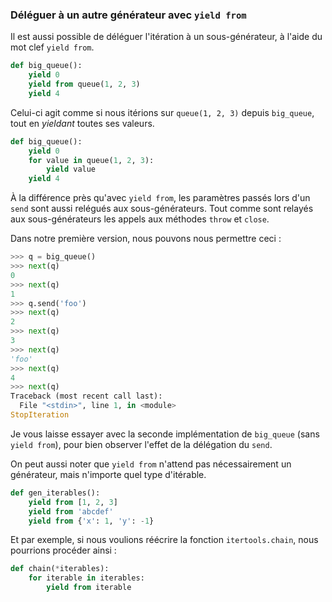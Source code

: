 ### Déléguer à un autre générateur avec `yield from`

Il est aussi possible de déléguer l'itération à un sous-générateur, à l'aide du mot clef `yield from`.

```python
def big_queue():
    yield 0
    yield from queue(1, 2, 3)
    yield 4
```

Celui-ci agit comme si nous itérions sur `queue(1, 2, 3)` depuis `big_queue`, tout en *yieldant* toutes ses valeurs.

```python
def big_queue():
    yield 0
    for value in queue(1, 2, 3):
        yield value
    yield 4
```

À la différence près qu'avec `yield from`, les paramètres passés lors d'un `send` sont aussi relégués aux sous-générateurs.
Tout comme sont relayés aux sous-générateurs les appels aux méthodes `throw` et `close`.

Dans notre première version, nous pouvons nous permettre ceci :

```python
>>> q = big_queue()
>>> next(q)
0
>>> next(q)
1
>>> q.send('foo')
>>> next(q)
2
>>> next(q)
3
>>> next(q)
'foo'
>>> next(q)
4
>>> next(q)
Traceback (most recent call last):
  File "<stdin>", line 1, in <module>
StopIteration
```

Je vous laisse essayer avec la seconde implémentation de `big_queue` (sans `yield from`), pour bien observer l'effet de la délégation du `send`.

On peut aussi noter que `yield from` n'attend pas nécessairement un générateur, mais n'importe quel type d'itérable.

```python
def gen_iterables():
    yield from [1, 2, 3]
    yield from 'abcdef'
    yield from {'x': 1, 'y': -1}
```

Et par exemple, si nous voulions réécrire la fonction `itertools.chain`, nous pourrions procéder ainsi :

```python
def chain(*iterables):
    for iterable in iterables:
        yield from iterable
```
